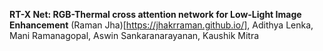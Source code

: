 **RT-X Net: RGB-Thermal cross attention network for Low-Light Image Enhancement**
(Raman Jha)[https://jhakrraman.github.io/], Adithya Lenka, Mani Ramanagopal, Aswin Sankaranarayanan, Kaushik Mitra
